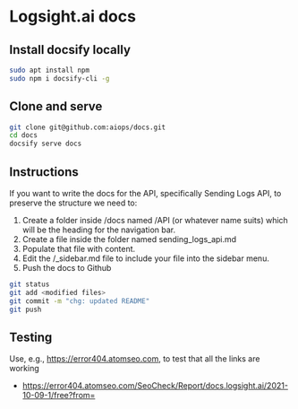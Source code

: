 # Logsight.ai docs


## Install docsify locally

```bash
sudo apt install npm
sudo npm i docsify-cli -g
```

## Clone and serve

```bash
git clone git@github.com:aiops/docs.git
cd docs
docsify serve docs
```

## Instructions

If you want to write the docs for the API, specifically Sending Logs API, to preserve the structure we need to:

1. Create a folder inside /docs named /API (or whatever name suits) which will be the heading for the navigation bar.
2. Create a file inside the folder named sending_logs_api.md
3. Populate that file with content.
4. Edit the /_sidebar.md file to include your file into the sidebar menu.
5. Push the docs to Github

```bash
git status
git add <modified files>
git commit -m "chg: updated README"
git push
```

## Testing 

Use, e.g., https://error404.atomseo.com, to test that all the links are working 

+ https://error404.atomseo.com/SeoCheck/Report/docs.logsight.ai/2021-10-09-1/free?from=